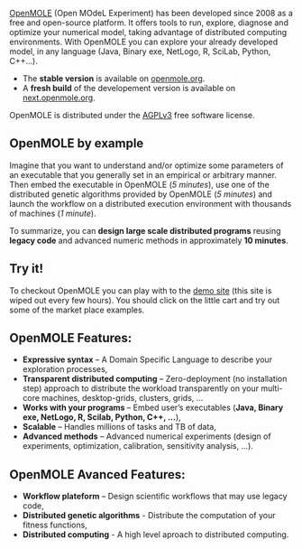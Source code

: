 [OpenMOLE](http://www.openmole.org) (Open MOdeL Experiment) has been developed since 2008 as a free and open-source platform. It offers tools to run, explore, diagnose and optimize your numerical model, taking advantage of distributed computing environments. With OpenMOLE you can explore your already developed model, in any language (Java, Binary exe, NetLogo, R, SciLab, Python, C++...). 

* The __stable version__ is available on [openmole.org](http://openmole.org).
* A __fresh build__ of the developement version is available on [next.openmole.org](http://next.openmole.org).

OpenMOLE is distributed under the [AGPLv3](http://www.gnu.org/licenses/agpl.html) free software license.

## OpenMOLE by example ##

Imagine that you want to understand and/or optimize some parameters of an executable that you generally set in an empirical or arbitrary manner. Then embed the executable in OpenMOLE (*5 minutes*), use one of the distributed genetic algorithms provided by OpenMOLE (*5 minutes*) and launch the workflow on a distributed execution environment with thousands of machines (*1 minute*).

To summarize, you can **design large scale distributed programs** reusing **legacy code** and advanced numeric methods in approximately **10 minutes**.

## Try it! ##

To checkout OpenMOLE you can play with to the [demo site](http://demo.openmole.org) (this site is wiped out every few hours). You should click on the little cart and try out some of the market place examples.

## OpenMOLE Features: ##

  - **Expressive syntax** – A Domain Specific Language to describe your exploration processes,
  - **Transparent distributed computing** – Zero-deployment (no installation step) approach to distribute the workload transparently on your multi-core machines, desktop-grids, clusters, grids, ...
  - **Works with your programs** – Embed user’s executables (**Java, Binary exe, NetLogo, R, Scilab, Python, C++, ...**),
  - **Scalable** – Handles millions of tasks and TB of data,
  - **Advanced methods** – Advanced numerical experiments (design of experiments, optimization, calibration, sensitivity analysis, ...).

## OpenMOLE Avanced Features: ##

  - **Workflow plateform** – Design scientific workflows that may use legacy code,
  - **Distributed genetic algorithms** - Distribute the computation of your fitness functions,
  - **Distributed computing** - A high level aproach to distributed computing.

